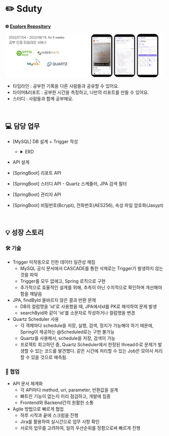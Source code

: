 # ✏️ Sduty
**🌐 [Explore Repository](https://github.com/pmi4202/Sduty)**<br>

<img src="https://github.com/pmi4202/pmi4202/blob/main/sduty_info.png?raw=true"/>


- 타임라인 : 공부한 기록을 다른 사람들과 공유할 수 있어요.
- 타이머&리포트 : 공부한 시간을 측정하고, 나만의 리포트를 만들 수 있어요.
- 스터디 : 사람들과 함께 공부해요.

<br>


## 💻 담당 업무
- [MySQL] DB 설계 + Trigger 작성
   - <details>
         <summary>ERD</summary>
         <img src="https://github.com/pmi4202/pmi4202/blob/main/sduty_db.png?raw=true"/>
   </details>
        
- API 설계
- [SpringBoot] 리포트 API
- [SpringBoot] 스터디 API - Quartz 스케쥴러, JPA 검색 필터
- [SpringBoot] 관리자 API
- [SpringBoot] 비밀번호(Bcrypt), 전화번호(AES256), 속성 파일 암호화(Jasypt)
<br>

## 💡 성장 스토리

### 🛠️ 기술
- Trigger 미작동으로 인한 데이터 일관성 깨짐
  - MySQL 공식 문서에서 CASCADE를 통한 삭제로는 Trigger가 발생하지 않는 것을 파악
  - Trigger를 모두 없애고, Spring 로직으로 구현
  - 추가적으로 효율적인 설계를 위해, 추측이 아닌 수치적으로 확인하며 개선해야 함을 깨달음
- JPA, findById 올바르지 않은 결과 반환 문제
   - DB의 컬럼명을 'id'로 사용했을 때, JPA에서id를 PK로 해석하여 문제 발생
   - searchByid와 같이 'id'를 소문자로 작성하거나 컬럼명을 변경
- Quartz Scheduler 사용
  - 각 객체마다 schedule을 저장, 실행, 검색, 정지가 가능해야 하기 때문에, Spring이 제공하는 @Scheduled로는 구현 불가능
  - Quartz를 사용해서, schedule을 저장, 검색이 가능
  - 프로젝트 회고하던 중, Quartz Scheduler에서 한정된 thread수로 문제가 발생할 수 있는 코드를 발견했다. 같은 시간에 처리할 수 있는 Job은 모아서 처리할 수 있을 것으로 예측됨.
  
### 👏 협업
- API 문서 체계화
   - 각 API마다 method, uri, parameter, 반환값을 설계
   - 빠트린 기능이 없는지 미리 점검하고, 개발에 집중
   - Frontend와 Backend간의 원활한 소통
- Agile 방법으로 빠르게 협업
   - 하루 시작과 끝에 스크럼을 진행
   - Jira를 활용하여 실시간으로 업무 사항 확인
   - 서로의 업무를 고려하여, 일의 우선순위를 정함으로써 빠르게 진행

